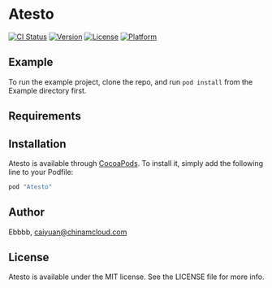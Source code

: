 # Atesto

[![CI Status](http://img.shields.io/travis/Ebbbb/Atesto.svg?style=flat)](https://travis-ci.org/Ebbbb/Atesto)
[![Version](https://img.shields.io/cocoapods/v/Atesto.svg?style=flat)](http://cocoapods.org/pods/Atesto)
[![License](https://img.shields.io/cocoapods/l/Atesto.svg?style=flat)](http://cocoapods.org/pods/Atesto)
[![Platform](https://img.shields.io/cocoapods/p/Atesto.svg?style=flat)](http://cocoapods.org/pods/Atesto)

## Example

To run the example project, clone the repo, and run `pod install` from the Example directory first.

## Requirements

## Installation

Atesto is available through [CocoaPods](http://cocoapods.org). To install
it, simply add the following line to your Podfile:

```ruby
pod "Atesto"
```

## Author

Ebbbb, caiyuan@chinamcloud.com

## License

Atesto is available under the MIT license. See the LICENSE file for more info.
